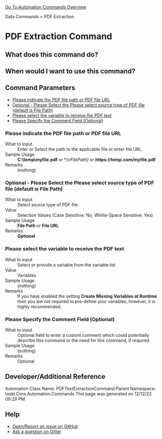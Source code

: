 <!--TITLE: PDF Extraction Command -->
<!-- SUBTITLE: a command in the Data Commands group. -->
[Go To Automation Commands Overview](/automation-commands.md)


Data Commands &gt; PDF Extraction


# PDF Extraction Command


## What does this command do?



## When would I want to use this command?



## Command Parameters
- [Please indicate the PDF file path or PDF file URL](#param_0)
- [Optional - Please Select the Please select source type of PDF file (default is File Path)](#param_1)
- [Please select the variable to receive the PDF text](#param_2)
- [Please Specify the Comment Field (Optional)](#param_3)


<a id="param_0"></a>
### Please indicate the PDF file path or PDF file URL


<dl>
<dt>What to input</dt><dd>Enter or Select the path to the applicable file or enter file URL.</dd>
<dt>Sample Usage</dt><dd><strong>C:\temp\myfile.pdf</strong> or *<em>{vFilePath}</em> or <strong>https://temp.com/myfile.pdf</strong></dd>
<dt>Remarks</dt><dd>(nothing)</dd>
</dl>




<a id="param_1"></a>
### Optional - Please Select the Please select source type of PDF file (default is File Path)


<dl>
<dt>What to input</dt><dd>Select source type of PDF file</dd>
<dt>Value</dt><dd>Selection Values (Case Sensitive: No, Whilte-Space Sensitive: Yes)</dd>
<dt>Sample Usage</dt><dd><strong>File Path</strong> or  <strong>File URL</strong></dd>
<dt>Remarks</dt><dd><strong>Optional</strong><br></dd>
</dl>




<a id="param_2"></a>
### Please select the variable to receive the PDF text


<dl>
<dt>What to input</dt><dd>Select or provide a variable from the variable list</dd>
<dt>Value</dt><dd>Variables</dd>
<dt>Sample Usage</dt><dd>(nothing)</dd>
<dt>Remarks</dt><dd>If you have enabled the setting <strong>Create Missing Variables at Runtime</strong> then you are not required to pre-define your variables, however, it is highly recommended.</dd>
</dl>




<a id="param_3"></a>
### Please Specify the Comment Field (Optional)


<dl>
<dt>What to input</dt><dd>Optional field to enter a custom comment which could potentially describe this command or the need for this command, if required</dd>
<dt>Sample Usage</dt><dd>(nothing)</dd>
<dt>Remarks</dt><dd>Optional</dd>
</dl>




## Developer/Additional Reference
Automation Class Name: PDFTextExtractionCommand
Parent Namespace: taskt.Core.Automation.Commands
This page was generated on 12/12/22 09:29 PM


## Help
- [Open/Report an issue on GitHub](https://github.com/rcktrncn/taskt/issues/new)
- [Ask a question on Gitter](https://gitter.im/taskt-rpa/Lobby)
